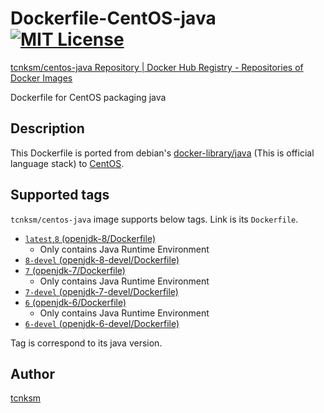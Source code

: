 Dockerfile-CentOS-java [![MIT License](http://img.shields.io/badge/license-MIT-blue.svg?style=flat)](https://github.com/tcnksm/dockerfile-centos-java/blob/master/LICENCE)
====

[tcnksm/centos-java Repository | Docker Hub Registry - Repositories of Docker Images](https://registry.hub.docker.com/u/tcnksm/centos-java/)

Dockerfile for CentOS packaging java

## Description

This Dockerfile is ported from debian's [docker-library/java](https://github.com/docker-library/java) (This is official language stack) to [CentOS](http://www.centos.org/).

## Supported tags

`tcnksm/centos-java` image supports below tags. Link is its `Dockerfile`.

- [`latest`,`8` (openjdk-8/Dockerfile)](https://github.com/tcnksm/dockerfile-centos-java/blob/master/openjdk-8/Dockerfile)
    - Only contains Java Runtime Environment
- [`8-devel` (openjdk-8-devel/Dockerfile)](https://github.com/tcnksm/dockerfile-centos-java/blob/master/openjdk-8-devel/Dockerfile)
- [`7` (openjdk-7/Dockerfile)](https://github.com/tcnksm/dockerfile-centos-java/blob/master/openjdk-7/Dockerfile)
    - Only contains Java Runtime Environment
- [`7-devel` (openjdk-7-devel/Dockerfile)](https://github.com/tcnksm/dockerfile-centos-java/blob/master/openjdk-7-devel/Dockerfile)
- [`6` (openjdk-6/Dockerfile)](https://github.com/tcnksm/dockerfile-centos-java/blob/master/openjdk-6/Dockerfile)
    - Only contains Java Runtime Environment
- [`6-devel` (openjdk-6-devel/Dockerfile)](https://github.com/tcnksm/dockerfile-centos-java/blob/master/openjdk-6-devel/Dockerfile)

Tag is correspond to its java version.

## Author

[tcnksm](https://github.com/tcnksm)
